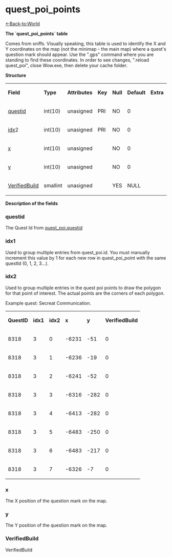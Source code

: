 # quest\_poi\_points

[<-Back-to:World](database-world.md)

**The \`quest\_poi\_points\` table**

Comes from sniffs. Visually speaking, this table is used to identify the X and Y coordinates on the map (not the minimap - the main map) where a quest's question mark should appear. Use the ".gps" command where you are standing to find these coordinates. In order to see changes, ".reload quest\_poi", close Wow.exe, then delete your cache folder.

**Structure**

<table>
<tbody>
<tr class="even">
<td><p><strong>Field</strong></p></td>
<td><p><strong>Type</strong></p></td>
<td><p><strong>Attributes</strong></p></td>
<td><p><strong>Key</strong></p></td>
<td><p><strong>Null</strong></p></td>
<td><p><strong>Default</strong></p></td>
<td><p><strong>Extra</strong></p></td>
<td><p><strong>Comment</strong></p></td>
</tr>
<tr class="even">
<td><p><a href="#quest_poi_points-questid">questid</a></p></td>
<td><p>int(10)</p></td>
<td><p>unasigned</p></td>
<td><p>PRI</p></td>
<td><p>NO</p></td>
<td><p>0</p></td>
<td><p></p></td>
<td><p></p></td>
</tr>
<tr class="even">
<td><p><a href="#quest_poi_points-idx">idx</a>2</p></td>
<td><p>int(10)</p></td>
<td><p>unasigned</p></td>
<td><p>PRI</p></td>
<td><p>NO</p></td>
<td><p>0</p></td>
<td><p></p></td>
<td><p></p></td>
</tr>
<tr class="even">
<td><p><a href="#quest_poi_points-x">x</a></p></td>
<td><p>int(10)</p></td>
<td><p>unasigned</p></td>
<td><p></p></td>
<td><p>NO</p></td>
<td><p>0</p></td>
<td><p></p></td>
<td><p></p></td>
</tr>
<tr class="even">
<td><p><a href="#quest_poi_points-y">y</a></p></td>
<td><p>int(10)</p></td>
<td><p>unasigned</p></td>
<td><p></p></td>
<td><p>NO</p></td>
<td><p>0</p></td>
<td><p></p></td>
<td><p></p></td>
</tr>
<tr class="even">
<td><p><a href="#VerifiedBuild">VerifiedBuild</a></p></td>
<td><p>smallint</p></td>
<td><p>unasigned</p></td>
<td><p></p></td>
<td><p>YES</p></td>
<td><p>NULL</p></td>
<td><p></p></td>
<td><p></p></td>
</tr>
</tbody>
</table>

**Description of the fields**

### questid

The Quest Id from [quest\_poi.questid](quest_poi#questid)

### idx1

Used to group multiple entries from quest\_poi.id. You must manually increment this value by 1 for each new row in quest\_poi\_point with the same questId (0, 1, 2, 3...).

### idx2

Used to group multiple entries in the quest poi points to draw the polygon for that point of interest. The actual points are the corners of each polygon.

Example quest: Secreat Communication.

<table>
<tbody>
<tr class="even">
<td><p><strong>QuestID</strong></p></td>
<td><p><strong>idx1</strong></p></td>
<td><p><strong>idx2</strong></p></td>
<td><p><strong>x</strong></p></td>
<td><p><strong>y</strong></p></td>
<td><p><strong>VerifiedBuild</strong></p></td>
</tr>
<tr class="even">
<td><p>8318</p></td>
<td><p>3</p></td>
<td><p>0</p></td>
<td><p>-6231</p></td>
<td><p>-51</p></td>
<td><p>0</p></td>
</tr>
<tr class="even">
<td><p>8318</p></td>
<td><p>3</p></td>
<td><p>1</p></td>
<td><p>-6236</p></td>
<td><p>-19</p></td>
<td><p>0</p></td>
</tr>
<tr class="even">
<td><p>8318</p></td>
<td><p>3</p></td>
<td><p>2</p></td>
<td><p>-6241</p></td>
<td><p>-52</p></td>
<td><p>0</p></td>
</tr>
<tr class="even">
<td><p>8318</p></td>
<td><p>3</p></td>
<td><p>3</p></td>
<td><p>-6316</p></td>
<td><p>-282</p></td>
<td><p>0</p></td>
</tr>
<tr class="even">
<td><p>8318</p></td>
<td><p>3</p></td>
<td><p>4</p></td>
<td><p>-6413</p></td>
<td><p>-282</p></td>
<td><p>0</p></td>
</tr>
<tr class="even">
<td><p>8318</p></td>
<td><p>3</p></td>
<td><p>5</p></td>
<td><p>-6483</p></td>
<td><p>-250</p></td>
<td><p>0</p></td>
</tr>
<tr class="even">
<td><p>8318</p></td>
<td><p>3</p></td>
<td><p>6</p></td>
<td><p>-6483</p></td>
<td><p>-217</p></td>
<td><p>0</p></td>
</tr>
<tr class="even">
<td><p>8318</p></td>
<td><p>3</p></td>
<td><p>7</p></td>
<td><p>-6326</p></td>
<td><p>-7</p></td>
<td><p>0</p></td>
</tr>
</tbody>
</table>

### x

The X position of the question mark on the map.

### y

The Y position of the question mark on the map.

### VerifiedBuild

VerifiedBuild
